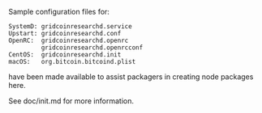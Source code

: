 Sample configuration files for:
```
SystemD: gridcoinresearchd.service
Upstart: gridcoinresearchd.conf
OpenRC:  gridcoinresearchd.openrc
         gridcoinresearchd.openrcconf
CentOS:  gridcoinresearchd.init
macOS:   org.bitcoin.bitcoind.plist
```
have been made available to assist packagers in creating node packages here.

See doc/init.md for more information.

